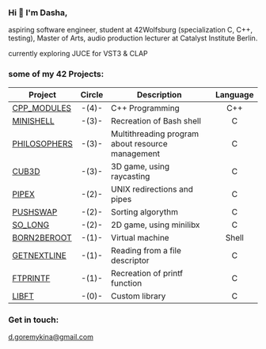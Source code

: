 ### Hi 👋 I'm Dasha,

aspiring software engineer, 
student at 42Wolfsburg (specialization C, C++, testing),
Master of Arts,
audio production lecturer at Catalyst Institute Berlin.

currently exploring JUCE for VST3 & CLAP

### some of my 42 Projects:

| Project| Circle  | Description     | Language |
|--------|:-------:|-----------------|:--------:|
|[CPP_MODULES](https://github.com/dashadsh/cpp)|-(4)-|C++ Programming|C++|
|[MINISHELL](https://github.com/dashadsh/minishell)|-(3)-|Recreation of Bash shell|C|
|[PHILOSOPHERS](https://github.com/dashadsh/philo)|-(3)-|Multithreading program about resource management|C|
|[CUB3D](https://github.com/dashadsh/cub3d)|-(3)-|3D game, using raycasting|C|
|[PIPEX](https://github.com//dashadsh/pipex)|-(2)-|UNIX redirections and pipes|C|
|[PUSHSWAP](https://github.comdashadsh/push_swap)|-(2)-|Sorting algorythm|C|
|[SO_LONG](https://github.com/dashadsh/so_long)|-(2)-|2D game, using minilibx|C|
|[BORN2BEROOT](https://github.com/dashadsh/born2beroot)|-(1)-|Virtual machine|Shell|
|[GETNEXTLINE](https://github.com/dashadsh/get_next_line)|-(1)-|Reading from a file descriptor|C|
|[FTPRINTF](https://github.com/dashadsh/ft_printf)|-(1)-|Recreation of printf function|C|
|[LIBFT](https://github.com/dashadsh/libft_extended)|-(0)-|Custom library|C|

### Get in touch: 
d.goremykina@gmail.com
<!--
**dashadsh/dashadsh** is a ✨ _special_ ✨ repository because its `README.md` (this file) appears on your GitHub profile.

Here are some ideas to get you started:

- 🔭 I’m currently working on ...
- 🌱 I’m currently learning ...
- 👯 I’m looking to collaborate on ...
- 🤔 I’m looking for help with ...
- 💬 Ask me about ...
- 📫 How to reach me: ...
- 😄 Pronouns: ...
- ⚡ Fun fact: ...
-->
